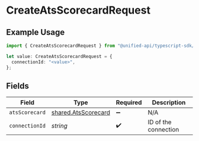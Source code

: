 # CreateAtsScorecardRequest

## Example Usage

```typescript
import { CreateAtsScorecardRequest } from "@unified-api/typescript-sdk/sdk/models/operations";

let value: CreateAtsScorecardRequest = {
  connectionId: "<value>",
};
```

## Fields

| Field                                                             | Type                                                              | Required                                                          | Description                                                       |
| ----------------------------------------------------------------- | ----------------------------------------------------------------- | ----------------------------------------------------------------- | ----------------------------------------------------------------- |
| `atsScorecard`                                                    | [shared.AtsScorecard](../../../sdk/models/shared/atsscorecard.md) | :heavy_minus_sign:                                                | N/A                                                               |
| `connectionId`                                                    | *string*                                                          | :heavy_check_mark:                                                | ID of the connection                                              |